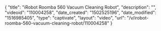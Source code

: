 {
    "title": "iRobot Roomba 560 Vacuum Cleaning Robot",
    "description": "",
    "videoid": "110004258",
    "date_created": "1502525196",
    "date_modified": "1516985405",
    "type": "captivate",
    "layout": "video",
    "url": "\/v\/irobot-roomba-560-vacuum-cleaning-robot\/110004258"
}